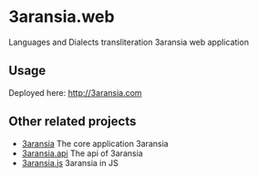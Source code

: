 # 3aransia.web

Languages and Dialects transliteration 3aransia web application

## Usage

Deployed here: http://3aransia.com

## Other related projects

- [3aransia](https://github.com/3aransia/3aransia.web) The core application 3aransia
- [3aransia.api](https://github.com/3aransia/3aransia.api) The api of 3aransia
- [3aransia.js](https://github.com/3aransia/3aransia.js) 3aransia in JS
